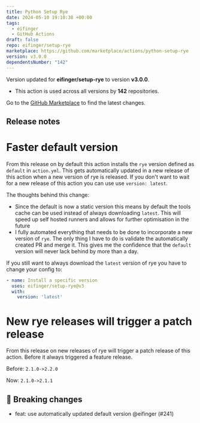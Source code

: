 ```yaml
---
title: Python Setup Rye
date: 2024-05-10 19:10:38 +00:00
tags:
  - eifinger
  - GitHub Actions
draft: false
repo: eifinger/setup-rye
marketplace: https://github.com/marketplace/actions/python-setup-rye
version: v3.0.0
dependentsNumber: "142"
---
```



Version updated for **eifinger/setup-rye** to version **v3.0.0**.
- This action is used across all versions by **142** repositories.

Go to the [GitHub Marketplace](https://github.com/marketplace/actions/python-setup-rye) to find the latest changes.

## Release notes

# Faster default version
From this release on by default this action installs the `rye` version defined as `default` in `action.yml`.
This gets automatically updated in a new release of this action when a new version of rye is released.
If you don't want to wait for a new release of this action you can use use `version: latest`.

The thoughts behind this change:

- Since the default is now a static version this means by default the tools cache can be used instead of always downloading `latest`. This will speed up self hosted runners and allows for further optimisation in the future
- I fully automated everything that needs to be done to incorporate a new version of `rye`. The only thing I have to do is validate the automatically created PR and merge it. This gives me the confidence that the `default` version will never lack behind by more than a day.

If you still want to always download the `latest` version of rye you have to change your config to:

```yaml
- name: Install a specific version
  uses: eifinger/setup-rye@v3
  with:
    version: 'latest'
```

# New rye releases will trigger a patch release

From this release on new releases of rye will trigger a patch release of this action. Before it always triggered a feature release.

Before: `2.1.0->2.2.0`

Now: `2.1.0->2.1.1`

## 🚨 Breaking changes

- feat: use automatically updated default version @eifinger (#241)

